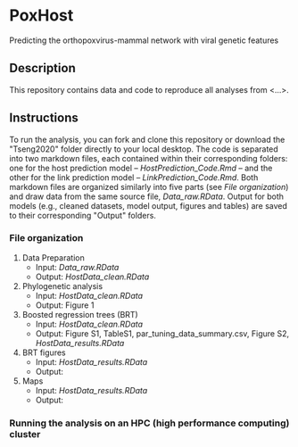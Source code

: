 # PoxHost
Predicting the orthopoxvirus-mammal network with viral genetic features

## Description
This repository contains data and code to reproduce all analyses from <...>.

## Instructions 
To run the analysis, you can fork and clone this repository or download the "Tseng2020" folder directly to your local desktop. The code is separated into two markdown files, each contained within their corresponding folders: one for the host prediction model – *HostPrediction_Code.Rmd* – and the other for the link prediction model – *LinkPrediction_Code.Rmd*. Both markdown files are organized similarly into five parts (see *File organization*) and draw data from the same source file, *Data_raw.RData*. Output for both models (e.g., cleaned datasets, model output, figures and tables) are saved to their corresponding "Output" folders.

### File organization
1. Data Preparation
     - Input: *Data_raw.RData*
     - Output: *HostData_clean.RData*
2. Phylogenetic analysis
     - Input: *HostData_clean.RData*
     - Output: Figure 1
3. Boosted regression trees (BRT)
     - Input: *HostData_clean.RData*
     - Output: Figure S1, TableS1, par_tuning_data_summary.csv, Figure S2, *HostData_results.RData*
4. BRT figures 
     - Input: *HostData_results.RData*
     - Output: 
5. Maps
     - Input: *HostData_results.RData*
     - Output: 

### Running the analysis on an HPC (high performance computing) cluster

